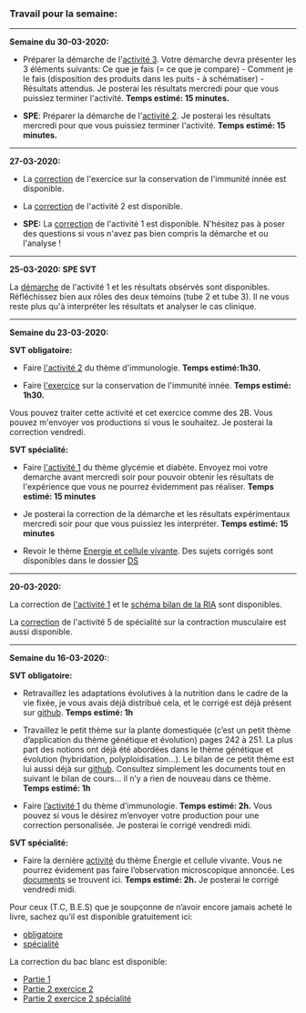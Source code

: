 ### Travail pour la semaine:


______

**Semaine du 30-03-2020:**

- Préparer la démarche de l'[activité 3](https://github.com/YannBouyeron/SVT-TS/blob/master/Immunologie/T3A-A3.md). Votre démarche devra présenter les 3 éléments suivants: Ce que je fais (= ce que je compare) - Comment je le fais (disposition des produits dans les puits - à schématiser) - Résultats attendus. Je posterai les résultats mercredi pour que vous puissiez terminer l'activité. **Temps estimé: 15 minutes.**

- **SPE**: Préparer la démarche de l'[activité 2](https://github.com/YannBouyeron/SVT-TS/blob/master/SPE-Glycémie/Activité%202%20Fonctionnement%20enzymes%20-%202016.pdf). Je posterai les résultats mercredi pour que vous puissiez terminer l'activité. **Temps estimé: 15 minutes.**

_______

**27-03-2020:**

- La [correction](https://github.com/YannBouyeron/SVT-TS/blob/master/Immunologie/Correction%20exercice%20conservation%20immunité%20innée.md) de l'exercice sur la conservation de l'immunité innée est disponible.

- La [correction](https://github.com/YannBouyeron/SVT-TS/blob/master/Immunologie/T3A-A2%20correction.md) de l'activité 2 est disponible.

- **SPE:** La [correction](https://github.com/YannBouyeron/SVT-TS/blob/master/SPE-Glycémie/A1%20correction.pdf) de l'activité 1 est disponible. N'hésitez pas à poser des questions si vous n'avez pas bien compris la démarche et ou l'analyse !



_______


**25-03-2020: SPE SVT**

La [démarche](https://ipfs.io/ipfs/QmVKzucxwj3FLxmgzHLCvLcxh1pfdoVeKihcc5EyqpuGSa) de l'activité 1 et les résultats obsérvés sont disponibles. Réfléchissez bien aux rôles des deux témoins (tube 2 et tube 3). Il ne vous reste plus qu'à interpréter les résultats et analyser le cas clinique.


______


**Semaine du 23-03-2020:**

**SVT obligatoire:**

- Faire [l'activité 2](https://github.com/YannBouyeron/SVT-TS/blob/master/Immunologie/T3A-A2.pdf) du thème d'immunologie. **Temps estimé:1h30.**

- Faire [l'exercice](https://github.com/YannBouyeron/SVT-TS/blob/master/Immunologie/Exercice%20conservation%20immunité%20innée%20.pdf) sur la conservation de l'immunité innée. **Temps estimé: 1h30.**

Vous pouvez traiter cette activité et cet exercice comme des 2B. Vous pouvez m'envoyer vos productions si vous le souhaitez. Je posterai la correction vendredi.

**SVT spécialité:**  

- Faire [l'activité 1](https://github.com/YannBouyeron/SVT-TS/blob/master/SPE-Glycémie/Activité%201%20glucides%20.pdf) du thème glycémie et diabète. Envoyez moi votre demarche avant mercredi soir pour pouvoir obtenir les résultats de l'expérience que vous ne pourrez évidemment pas réaliser. **Temps estimé: 15 minutes**

- Je posterai la correction de la démarche et les résultats expérimentaux mercredi soir pour que vous puissiez les interpréter. **Temps estimé: 15 minutes**

- Revoir le thème [Energie et cellule vivante](https://github.com/YannBouyeron/SVT-TS/blob/master/SPE-Energie/Énergie%20et%20Cellule%20vivante.pdf). Des sujets corrigés sont disponibles dans le dossier [DS](https://github.com/YannBouyeron/SVT-TS/tree/master/DS)


_______

**20-03-2020:**

La correction de [l'activité 1](https://github.com/YannBouyeron/SVT-TS/blob/master/Immunologie/T3A-A1%20correction.pdf) et le [schéma bilan de la RIA](https://github.com/YannBouyeron/SVT-TS/blob/master/Immunologie/Réaction%20inflammatoire%20.pdf) sont disponibles.

La [correction](https://github.com/YannBouyeron/SVT-TS/blob/master/SPE-Energie/Activité%205%20Correction.pdf) de l'activité 5 de spécialité sur la contraction musculaire est aussi disponible.


______


**Semaine du 16-03-2020:**:


**SVT obligatoire:**

- Retravaillez les adaptations évolutives à la nutrition dans le cadre de la vie fixée, je vous avais déjà distribué cela, et le corrigé est déjà présent sur [github](https://github.com/YannBouyeron/SVT-TS/blob/master/Génétique%20et%20évolution/T1A-A13%20-%20correction.pdf). **Temps estimé: 1h**

- Travaillez le petit thème sur la plante domestiquée (c’est un petit thème d’application du thème génétique et évolution) pages 242 à 251. La plus part des notions ont déjà été abordées dans le thème génétique et évolution (hybridation, polyploidisation...). Le bilan de ce petit thème est lui aussi déjà sur [github](https://github.com/YannBouyeron/SVT-TS/tree/master/La%20plante%20domestiquée). Consultez simplement les documents tout en suivant le bilan de cours... il n’y a rien de nouveau dans ce thème. **Temps estimé: 1h**

- Faire [l’activité 1](https://github.com/YannBouyeron/SVT-TS/blob/master/Immunologie/T3A-A1.pdf) du thème d’immunologie. **Temps estimé: 2h.** Vous pouvez si vous le désirez m’envoyer votre production  pour une correction personalisée. Je posterai le corrigé vendredi midi.


**SVT spécialité:**

- Faire la dernière [activité](https://github.com/YannBouyeron/SVT-TS/blob/master/SPE-Energie/Activité%205%20Contraction%20musculaire.pdf) du thème Énergie et cellule vivante. Vous ne pourrez évidement pas faire l’observation microscopique annoncée. Les [documents](https://github.com/YannBouyeron/SVT-TS/blob/master/SPE-Energie/Activité%205%20Doc.pdf) se trouvent ici. **Temps estimé: 2h.** Je posterai le corrigé vendredi midi.

Pour ceux (T.C, B.E.S) que je soupçonne de n’avoir encore jamais acheté le livre, sachez qu’il est disponible gratuitement ici: 

- [obligatoire](https://www.lib-manuels.fr/textbook/5ad52699e6b8fb4997533e76?demo=true)
- [spécialité](https://www.lib-manuels.fr/textbook/5ad5281cccacda6732522c81?demo=true&page=1)


La correction du bac blanc est disponible:

- [Partie 1](https://github.com/YannBouyeron/SVT-TS/blob/master/DS/partie%201%20guatemala%20subduction%20geothermie.md)
- [Partie 2 exercice 2](https://github.com/YannBouyeron/SVT-TS/blob/master/DS/Classification%20primates%20genre%20Homo%202B.md)
- [Partie 2 exercice 2 spécialité](https://github.com/YannBouyeron/SVT-TS/blob/master/DS/Spé%20Cuscute%20Luzerne.md)
